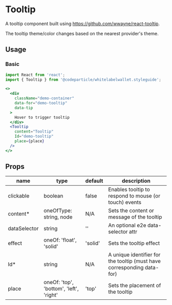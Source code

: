 # Tooltip

A tooltip component built using https://github.com/wwayne/react-tooltip.

The tooltip theme/color changes based on the nearest provider's theme.

## Usage

### Basic

```jsx
import React from 'react';
import { Tooltip } from '@codeparticle/whitelabelwallet.styleguide';

<>
  <div
    className="demo-container"
    data-for="demo-tooltip"
    data-tip
  >
    Hover to trigger tooltip
  </div>
  <Tooltip
    content="Tooltip"
    Id="demo-tooltip"
    place={place}
  />
</>
```

## Props

| name | type | default | description |
| ---- | ---- | ------- | ----------- |
| clickable | boolean | false | Enables tooltip to respond to mouse (or touch) events |
| content* | oneOfType: string, node | N/A | Sets the content or message of the tooltip |
| dataSelector | string | '' | An optional e2e data-selector attr |
| effect | oneOf: 'float', 'solid' | 'solid' | Sets the tooltip effect |
| Id* | string | N/A | A unique identifier for the tooltip (must have corresponding data-for) |
| place | oneOf: 'top', 'bottom', 'left', 'right' | 'top' | Sets the placement of the tooltip |
